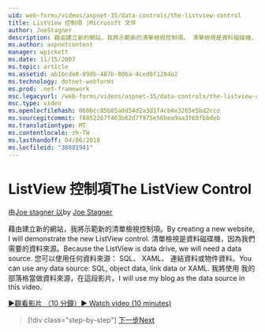 ```yaml
---
uid: web-forms/videos/aspnet-35/data-controls/the-listview-control
title: ListView 控制項 |Microsoft 文件
author: JoeStagner
description: 藉由建立新的網站，我將示範新的清單檢視控制項。 清單檢視是資料磁碟機，因為我們需要的資料來源。 您可以使用任何資料...
ms.author: aspnetcontent
manager: wpickett
ms.date: 11/15/2007
ms.topic: article
ms.assetid: ab1bcde8-898b-487b-806a-4ced0f1284a2
ms.technology: dotnet-webforms
ms.prod: .net-framework
msc.legacyurl: /web-forms/videos/aspnet-35/data-controls/the-listview-control
msc.type: video
ms.openlocfilehash: 066bcc85b85a0d54d2a3d1f4cb4e3265e5bd2cce
ms.sourcegitcommit: f8852267f463b62d7f975e56bea9aa3f68fbbdeb
ms.translationtype: MT
ms.contentlocale: zh-TW
ms.lasthandoff: 04/06/2018
ms.locfileid: "30881941"
---
```

<a name="the-listview-control"></a><span data-ttu-id="7cd75-105">ListView 控制項</span><span class="sxs-lookup"><span data-stu-id="7cd75-105">The ListView Control</span></span>
====================
<span data-ttu-id="7cd75-106">由[Joe stagner 以](https://github.com/JoeStagner)</span><span class="sxs-lookup"><span data-stu-id="7cd75-106">by [Joe Stagner](https://github.com/JoeStagner)</span></span>

<span data-ttu-id="7cd75-107">藉由建立新的網站，我將示範新的清單檢視控制項。</span><span class="sxs-lookup"><span data-stu-id="7cd75-107">By creating a new website, I will demonstrate the new ListView control.</span></span> <span data-ttu-id="7cd75-108">清單檢視是資料磁碟機，因為我們需要的資料來源。</span><span class="sxs-lookup"><span data-stu-id="7cd75-108">Because the ListView is data drive, we will need a data source.</span></span> <span data-ttu-id="7cd75-109">您可以使用任何資料來源： SQL、 XAML、 連結資料或物件資料。</span><span class="sxs-lookup"><span data-stu-id="7cd75-109">You can use any data source: SQL, object data, link data or XAML.</span></span> <span data-ttu-id="7cd75-110">我將使用 我的部落格當做資料來源，在這段影片。</span><span class="sxs-lookup"><span data-stu-id="7cd75-110">I will use my blog as the data source in this video.</span></span>

[<span data-ttu-id="7cd75-111">&#9654;觀看影片 （10 分鐘）</span><span class="sxs-lookup"><span data-stu-id="7cd75-111">&#9654; Watch video (10 minutes)</span></span>](https://channel9.msdn.com/Blogs/ASP-NET-Site-Videos/the-listview-control)

> [!div class="step-by-step"]
> [<span data-ttu-id="7cd75-112">下一步</span><span class="sxs-lookup"><span data-stu-id="7cd75-112">Next</span></span>](the-datapager-control.md)
